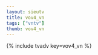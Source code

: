 ```yaml
--- 
layout: sieutv
title: vov4_vn
tags: ["vntv"]
thumb: vov4_vn
---
```

{% include tvadv key=vov4_vn %}
